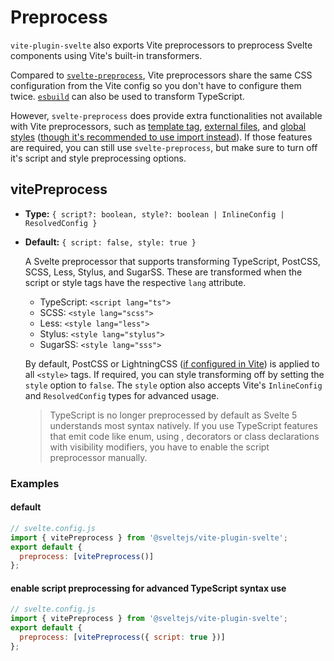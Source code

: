 # Preprocess

`vite-plugin-svelte` also exports Vite preprocessors to preprocess Svelte components using Vite's built-in transformers.

Compared to [`svelte-preprocess`](https://github.com/sveltejs/svelte-preprocess), Vite preprocessors share the same CSS configuration from the Vite config so you don't have to configure them twice. [`esbuild`](http://esbuild.github.io) can also be used to transform TypeScript.

However, `svelte-preprocess` does provide extra functionalities not available with Vite preprocessors, such as [template tag](https://github.com/sveltejs/svelte-preprocess#template-tag), [external files](https://github.com/sveltejs/svelte-preprocess#external-files), and [global styles](https://github.com/sveltejs/svelte-preprocess#global-style) ([though it's recommended to use import instead](./faq.md#where-should-i-put-my-global-styles)). If those features are required, you can still use `svelte-preprocess`, but make sure to turn off it's script and style preprocessing options.

## vitePreprocess

- **Type:** `{ script?: boolean, style?: boolean | InlineConfig | ResolvedConfig }`
- **Default:** `{ script: false, style: true }`

  A Svelte preprocessor that supports transforming TypeScript, PostCSS, SCSS, Less, Stylus, and SugarSS. These are transformed when the script or style tags have the respective `lang` attribute.

  - TypeScript: `<script lang="ts">`
  - SCSS: `<style lang="scss">`
  - Less: `<style lang="less">`
  - Stylus: `<style lang="stylus">`
  - SugarSS: `<style lang="sss">`

  By default, PostCSS or LightningCSS ([if configured in Vite](https://vitejs.dev/config/shared-options.html#css-transformer)) is applied to all `<style>` tags.
  If required, you can style transforming off by setting the `style` option to `false`. The `style` option also accepts Vite's `InlineConfig` and `ResolvedConfig` types for advanced usage.

  > TypeScript is no longer preprocessed by default as Svelte 5 understands most syntax natively.
  > If you use TypeScript features that emit code like enum, using , decorators or class declarations with visibility modifiers, you have to enable the script preprocessor manually.

### Examples

#### default

```js
// svelte.config.js
import { vitePreprocess } from '@sveltejs/vite-plugin-svelte';
export default {
  preprocess: [vitePreprocess()]
};
```

#### enable script preprocessing for advanced TypeScript syntax use

```js
// svelte.config.js
import { vitePreprocess } from '@sveltejs/vite-plugin-svelte';
export default {
  preprocess: [vitePreprocess({ script: true })]
};
```
